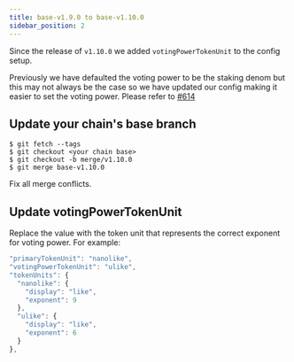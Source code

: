 ```yaml
---
title: base-v1.9.0 to base-v1.10.0
sidebar_position: 2
---
```


Since the release of `v1.10.0` we added `votingPowerTokenUnit` to the config setup.

Previously we have defaulted the voting power to be the staking denom but this may not always be the case so we have updated our config making it easier to set the voting power.
Please refer to [#614](https://github.com/forbole/big-dipper-2.0-cosmos/issues/614)


## Update your chain's base branch

```
$ git fetch --tags
$ git checkout <your chain base>
$ git checkout -b merge/v1.10.0
$ git merge base-v1.10.0
```

Fix all merge conflicts.

## Update votingPowerTokenUnit
Replace the value with the token unit that represents the correct exponent for voting power. For example:

```js {2,8,9,10,11}
"primaryTokenUnit": "nanolike",
"votingPowerTokenUnit": "ulike",
"tokenUnits": {
  "nanolike": {
    "display": "like",
    "exponent": 9
  },
  "ulike": {
    "display": "like",
    "exponent": 6
  }
},
```
